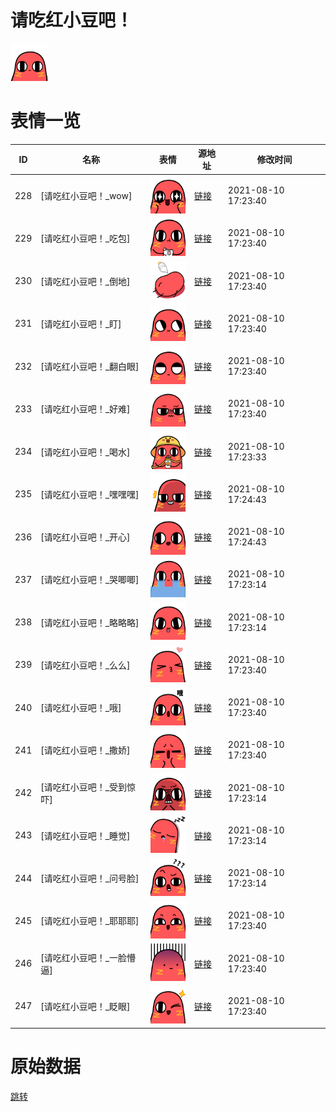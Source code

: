 # 请吃红小豆吧！

<img src="./cover.png" height="60" alt="cover" />

# 表情一览

|ID|名称|表情|源地址|修改时间|
|----|----|----|----|----|
|228|[请吃红小豆吧！_wow]|<img src="./pic/000228_%5B请吃红小豆吧！_wow%5D.png" height="60" alt="wow"/>|[链接](http://i0.hdslb.com/bfs/emote/3392ba98d2bbdc4c1932952bf63796f7ac1b1f41.png)|2021-08-10 17:23:40|
|229|[请吃红小豆吧！_吃包]|<img src="./pic/000229_%5B请吃红小豆吧！_吃包%5D.png" height="60" alt="吃包"/>|[链接](http://i0.hdslb.com/bfs/emote/f6cbadf8ff006c246c7bd583288587a6e20e6069.png)|2021-08-10 17:23:40|
|230|[请吃红小豆吧！_倒地]|<img src="./pic/000230_%5B请吃红小豆吧！_倒地%5D.png" height="60" alt="倒地"/>|[链接](http://i0.hdslb.com/bfs/emote/5b7ede3d668a82ae9ef50d380bb41274757c7780.png)|2021-08-10 17:23:40|
|231|[请吃红小豆吧！_盯]|<img src="./pic/000231_%5B请吃红小豆吧！_盯%5D.png" height="60" alt="盯"/>|[链接](http://i0.hdslb.com/bfs/emote/5c1cad1724fff3597913fe9a09bcb4b41b712ecf.png)|2021-08-10 17:23:40|
|232|[请吃红小豆吧！_翻白眼]|<img src="./pic/000232_%5B请吃红小豆吧！_翻白眼%5D.png" height="60" alt="翻白眼"/>|[链接](http://i0.hdslb.com/bfs/emote/633249bc889384ab3f1e2bd45d578fb7dbe2e109.png)|2021-08-10 17:23:40|
|233|[请吃红小豆吧！_好难]|<img src="./pic/000233_%5B请吃红小豆吧！_好难%5D.png" height="60" alt="好难"/>|[链接](http://i0.hdslb.com/bfs/emote/116cf8aff996554df096b9a1bdc59dd182fa8b22.png)|2021-08-10 17:23:40|
|234|[请吃红小豆吧！_喝水]|<img src="./pic/000234_%5B请吃红小豆吧！_喝水%5D.png" height="60" alt="喝水"/>|[链接](http://i0.hdslb.com/bfs/emote/c227ab352460cab6af9e543811a3451d6aa63908.png)|2021-08-10 17:23:33|
|235|[请吃红小豆吧！_嘿嘿嘿]|<img src="./pic/000235_%5B请吃红小豆吧！_嘿嘿嘿%5D.png" height="60" alt="嘿嘿嘿"/>|[链接](http://i0.hdslb.com/bfs/emote/b24f7db309a7ab96a00f81a1f26d1d4e06761c2d.png)|2021-08-10 17:24:43|
|236|[请吃红小豆吧！_开心]|<img src="./pic/000236_%5B请吃红小豆吧！_开心%5D.png" height="60" alt="开心"/>|[链接](http://i0.hdslb.com/bfs/emote/0903bb143efa6ec71ce5eb91e1bcd9815028eace.png)|2021-08-10 17:24:43|
|237|[请吃红小豆吧！_哭唧唧]|<img src="./pic/000237_%5B请吃红小豆吧！_哭唧唧%5D.png" height="60" alt="哭唧唧"/>|[链接](http://i0.hdslb.com/bfs/emote/516bc179c7312b7087573b5e2d7fc7b1ababa8e2.png)|2021-08-10 17:23:14|
|238|[请吃红小豆吧！_略略略]|<img src="./pic/000238_%5B请吃红小豆吧！_略略略%5D.png" height="60" alt="略略略"/>|[链接](http://i0.hdslb.com/bfs/emote/8bd5c57cb9ef5f511b3cb8119072182e3029fddc.png)|2021-08-10 17:23:14|
|239|[请吃红小豆吧！_么么]|<img src="./pic/000239_%5B请吃红小豆吧！_么么%5D.png" height="60" alt="么么"/>|[链接](http://i0.hdslb.com/bfs/emote/7a59397394b007fef659fc240bb2c3348930efb6.png)|2021-08-10 17:23:40|
|240|[请吃红小豆吧！_哦]|<img src="./pic/000240_%5B请吃红小豆吧！_哦%5D.png" height="60" alt="哦"/>|[链接](http://i0.hdslb.com/bfs/emote/20bcbc681d217027f605c1d667332ecc45744569.png)|2021-08-10 17:23:40|
|241|[请吃红小豆吧！_撒娇]|<img src="./pic/000241_%5B请吃红小豆吧！_撒娇%5D.png" height="60" alt="撒娇"/>|[链接](http://i0.hdslb.com/bfs/emote/74e611ffcd6702fce6e75bea435eb01744c503f8.png)|2021-08-10 17:23:40|
|242|[请吃红小豆吧！_受到惊吓]|<img src="./pic/000242_%5B请吃红小豆吧！_受到惊吓%5D.png" height="60" alt="受到惊吓"/>|[链接](http://i0.hdslb.com/bfs/emote/ffe8b5af6c2e3baa13e8ba9bb5685896311cab84.png)|2021-08-10 17:23:14|
|243|[请吃红小豆吧！_睡觉]|<img src="./pic/000243_%5B请吃红小豆吧！_睡觉%5D.png" height="60" alt="睡觉"/>|[链接](http://i0.hdslb.com/bfs/emote/f6098a8f9a77eb0753064aea2d17e9093d4ef8e0.png)|2021-08-10 17:23:14|
|244|[请吃红小豆吧！_问号脸]|<img src="./pic/000244_%5B请吃红小豆吧！_问号脸%5D.png" height="60" alt="问号脸"/>|[链接](http://i0.hdslb.com/bfs/emote/c6fe095df24f3fbf27f2e0fbb4b6eb983cbd430f.png)|2021-08-10 17:23:14|
|245|[请吃红小豆吧！_耶耶耶]|<img src="./pic/000245_%5B请吃红小豆吧！_耶耶耶%5D.png" height="60" alt="耶耶耶"/>|[链接](http://i0.hdslb.com/bfs/emote/973dd2de70275ec9f325ac8f64957f2e763c6ea3.png)|2021-08-10 17:23:40|
|246|[请吃红小豆吧！_一脸懵逼]|<img src="./pic/000246_%5B请吃红小豆吧！_一脸懵逼%5D.png" height="60" alt="一脸懵逼"/>|[链接](http://i0.hdslb.com/bfs/emote/8f6e7d3128bbc070116617cf840ceccbf2412187.png)|2021-08-10 17:23:40|
|247|[请吃红小豆吧！_眨眼]|<img src="./pic/000247_%5B请吃红小豆吧！_眨眼%5D.png" height="60" alt="眨眼"/>|[链接](http://i0.hdslb.com/bfs/emote/b2106dbba47b42276ea39a8d7d39b8cd21297485.png)|2021-08-10 17:23:40|

# 原始数据

[跳转](./raw.json)

